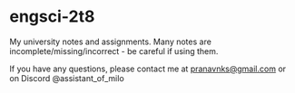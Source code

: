 # engsci-2t8
My university notes and assignments. Many notes are incomplete/missing/incorrect - be careful if using them.

If you have any questions, please contact me at pranavnks@gmail.com or on Discord @assistant_of_milo
